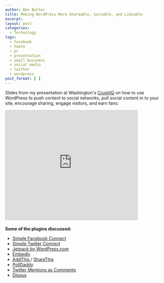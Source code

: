 ```yaml
---
author: Ben Balter
title: Making WordPress More Shareable, Sociable, and Likeable
excerpt:
layout: post
categories:
  - Technology
tags:
  - facebook
  - howto
  - pr
  - presentation
  - small business
  - social media
  - twitter
  - wordpress
post_format: [ ]
---
```

Slides from my presentation at Washington's [CrushIQ][1] on how to use WordPress to push content to social networks, pull social content in to your site, encourage sharing, engage visitors, and earn fans:

<iframe src="http://www.slideshare.net/slideshow/embed_code/10156115" width="427" height="356" frameborder="0" marginwidth="0" marginheight="0" scrolling="no" style="border:1px solid #CCC;border-width:1px 1px 0;margin-bottom:5px" allowfullscreen="true"></iframe>

**Some of the plugins discussed:**

*   [Simple Facebook Connect][2]
*   [Simple Twitter Connect][3]
*   [Jetpack by WordPress.com][4]
*   [Embedly][5]
*   [AddThis ][6]/ [ShareThis ][7]
*   [PollDaddy][9]
*   [Twitter Mentions as Comments][10]
*   [Disqus][11]

[1]: http://crushiq.com
[2]: http://ottopress.com/wordpress-plugins/simple-facebook-connect/
[3]: http://ottopress.com/wordpress-plugins/simple-twitter-connect/
[4]: http://wordpress.org/extend/plugins/jetpack/
[5]: http://wordpress.org/extend/plugins/embedly/
[6]: http://wordpress.org/extend/plugins/addthis/
[7]: http://wordpress.org/extend/plugins/share-this/
[9]: http://wordpress.org/extend/plugins/polldaddy/
[10]: http://wordpress.org/extend/plugins/twitter-mentions-as-comments/
[11]: http://wordpress.org/extend/plugins/disqus-comment-system/
